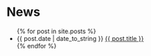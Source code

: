 # News
<ul class="posts">
	{% for post in site.posts %}
	<li>
		<span>{{ post.date | date_to_string }}</span>
		<a href="{{ post.url }}" title="{{ post.title }}">{{ post.title }}</a>
	</li>
	{% endfor %}
</ul>